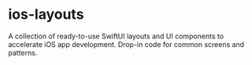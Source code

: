 # ios-layouts
A collection of ready-to-use SwiftUI layouts and UI components to accelerate iOS app development. Drop-in code for common screens and patterns.
